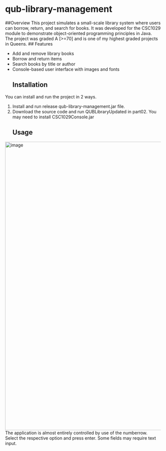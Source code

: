 # qub-library-management

##Overview
This project simulates a small-scale library system where users can borrow, return, and search for books. It was developed for the CSC1029 module to demonstrate object-oriented programming principles in Java.
The project was graded A [>=70] and is one of my highest graded projects in Queens.
    ## Features
- Add and remove library books
- Borrow and return items
- Search books by title or author
- Console-based user interface with images and fonts
    ## Installation
You can install and run the project in 2 ways.
1. Install and run release qub-library-management.jar file.
2. Download the source code and run QUBLibraryUpdated in part02.
You may need to install CSC1029Console.jar
    ## Usage
<img width="986" height="932" alt="image" src="https://github.com/user-attachments/assets/a6a12743-1e53-4f55-8510-a205d948bbdb" />
The application is almost entirely controlled by use of the numberrow. Select the respective option and press enter. Some fields may require text input.
